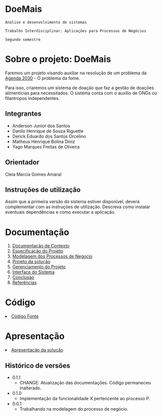 # DoeMais

`Analise e desenvolvimento de sistemas`

`Trabalho Interdisciplinar: Aplicações para Processos de Negócios`

`Segundo semestre`
# Sobre o projeto: DoeMais
Faremos um projeto visando auxiliar na resolução de um problema da [Agenda 2030](https://brasil.un.org/pt-br/sdgs) - 
O problema da fome.

Para isso, criaremos um sistema de doação que faz a gestão de doações alimentícias para necessitados. 
O sistema conta com o auxílio de ONGs ou filantropos independentes.

## Integrantes

- Anderson Junior dos Santos
- Danilo Henrique de Souza Riguette
- Derick Eduardo dos Santos Orcelino
- Matheus Henrique Bolina Diniz
- Yago Marques Freitas de Oliveira

## Orientador

Cleia Marcia Gomes Amaral

## Instruções de utilização

Assim que a primeira versão do sistema estiver disponível, deverá complementar com as instruções de utilização. Descreva como instalar eventuais dependências e como executar a aplicação.

# Documentação

<ol>
<li><a href="docs/1-Contexto.md"> Documentação de Contexto</a></li>
<li><a href="docs/2-Especificação.md"> Especificação do Projeto</a></li>
<li><a href="docs/3-Modelagem-Processos-Negócio.md"> Modelagem dos Processos de Negocio</a></li>
<li><a href="docs/4-Projeto-Solucao.md"> Projeto da solução</a></li>
<li><a href="docs/5-Gerenciamento-Projeto.md"> Gerenciamento do Projeto</a></li>
<li><a href="docs/6-Interface-Sistema.md"> Interface do Sistema</a></li>
<li><a href="docs/7-Conclusão.md"> Conclusão</a></li>
<li><a href="docs/8-Referências.md"> Referências</a></li>
</ol>

# Código

<li><a href="src/README.md"> Código Fonte</a></li>

# Apresentação

<li><a href="presentation/README.md"> Apresentação da solução</a></li>


## Histórico de versões

* 0.1.1
    * CHANGE: Atualização das documentações. Código permaneceu inalterado.
* 0.1.0
    * Implementação da funcionalidade X pertencente ao processo P.
* 0.0.1
    * Trabalhando na modelagem do processo de negócio.

